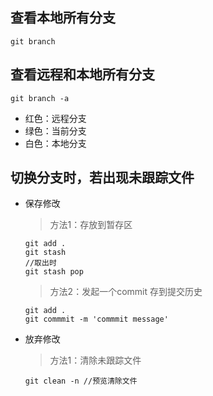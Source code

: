 ## 查看本地所有分支

````shell
git branch
````

## 查看远程和本地所有分支

````shell
git branch -a
````

* 红色：远程分支
* 绿色：当前分支
* 白色：本地分支

## 切换分支时，若出现未跟踪文件

* 保存修改

  > 方法1：存放到暂存区

  ````shell
  git add .
  git stash
  //取出时
  git stash pop
  ````

  > 方法2：发起一个commit 存到提交历史

  ````shell
  git add .
  git commmit -m 'commmit message'
  ````

* 放弃修改

  > 方法1：清除未跟踪文件

  ````shell
  git clean -n //预览清除文件
  ````

  